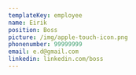 ```yaml
---
templateKey: employee
name: Eirik
position: Boss
picture: /img/apple-touch-icon.png
phonenumber: 99999999
email: e.d@gmail.com
linkedin: linkedin.com/boss
---
```


